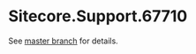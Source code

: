 # Sitecore.Support.67710

See [master branch](https://github.com/sitecoresupport/Sitecore.Support.67710) for details.